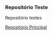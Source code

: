 ### Repositório Teste

Repositório testes

[Repositório Principal](https://github.com/leonextlevel/commit-analyzer)

